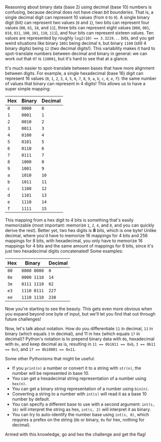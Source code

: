 Reasoning about binary data (base 2) using decimal (base 10) numbers is confusing, because decimal does not have clean _bit boundaries_.
That is, a single decimal digit can represent 10 values (from `0` to `9`).
A single binary digit (bit) can represent two values (`0` and `1`), two bits can represent four values (`00`, `01`, `10`, and `11`), three bits can represent eight values (`000`, `001`, `010`, `011`, `100`, `101`, `110`, `111`), and four bits can represent sixteen values.
Ten values are represented by roughly `log2(10) == 3.3219...` bits, and you get weird situations like binary `1001` being decimal `9`, but binary `1100` (still 4 binary digits) being `12` (_two_ decimal digits!).
This variability makes it hard to spot-translate numbers between decimal and binary in general: we can work out that `97` is `110001`, but it's hard to see that at a glance.

It's much easier to spot-translate between bases that have more alignment between digits.
For example, a single hexadecimal (base 16) digit can represent 16 values (`0`, `1`, `2`, `3`, `4`, `5`, `6`, `7`, `8`, `9`, `a`, `b`, `c`, `d`, `e`, `f`): the same number of values that binary can represent in 4 digits!
This allows us to have a super simple mapping:

| Hex | Binary | Decimal |
|-----|--------|---------|
| `0` | `0000` | `0`     |
| `1` | `0001` | `1`     |
| `2` | `0010` | `2`     |
| `3` | `0011` | `3`     |
| `4` | `0100` | `4`     |
| `5` | `0101` | `5`     |
| `6` | `0110` | `6`     |
| `7` | `0111` | `7`     |
| `8` | `1000` | `8`     |
| `9` | `1001` | `9`     |
| `a` | `1010` | `10`    |
| `b` | `1011` | `11`    |
| `c` | `1100` | `12`    |
| `d` | `1101` | `13`    |
| `e` | `1110` | `14`    |
| `f` | `1111` | `15`    |

This mapping from a hex digit to 4 bits is something that's easily memorizable (most important: memorize `1`, `2`, `4`, and `8`, and you can quickly derive the rest).
Better yet, two hex digits is **8** bits, which is one byte!
Unlike decimal, where you'd have to memorize 16 mappings for 4 bits and 256 mappings for 8 bits, with hexadecimal, you only have to memorize 16 mappings for 4 bits and the same amount of mappings for 8 bits, since it's just two hexadecimal digits concatenated!
Some examples:

| Hex  | Binary      | Decimal |
|------|-------------|---------|
| `00` | `0000 0000` | `0`     |
| `0e` | `0000 1110` | `14`    |
| `3e` | `0111 1110` | `62`    |
| `e3` | `1110 0111` | `227`   |
| `ee` | `1110 1110` | `238`   |

Now you're starting to see the beauty.
This gets even more obvious when you expand beyond one byte of input, but we'll let you find that out through future challenges!

Now, let's talk about notation.
How do you differentiate `11` in decimal, `11` in binary (which equals `3` in decimal), and 11 in hex (which equals `17` in decimal)?
Python's notation is to prepend binary data with `0b`, hexadecimal with `0x`, and keep decimal as is, resulting in `11 == 0b1011 == 0xb`, `3 == 0b11 == 0x3`, and `17 == 0b10001 == 0x11`.

Some other Pythonisms that might be useful:

- If you `print(n)` a number or convert it to a string with `str(n)`, the number will be represented in base 10.
- You can get a hexadecimal string representation of a number using `hex(n)`.
- You can get a binary string representation of a number using `bin(n)`.
- Converting a string to a number with `int(s)` will read it as a base 10 number by default.
- You can specify a different base to use with a second argument: `int(s, 16)` will interpret the string as hex, `int(s, 2)` will interpret it as binary.
- You can try to auto-identify the number base using `int(s, 0)`, which requires a prefex on the string (`0b` or binary, `0x` for hex, nothing for decimal).

Armed with this knowledge, go and hex the challenge and get the flag!
